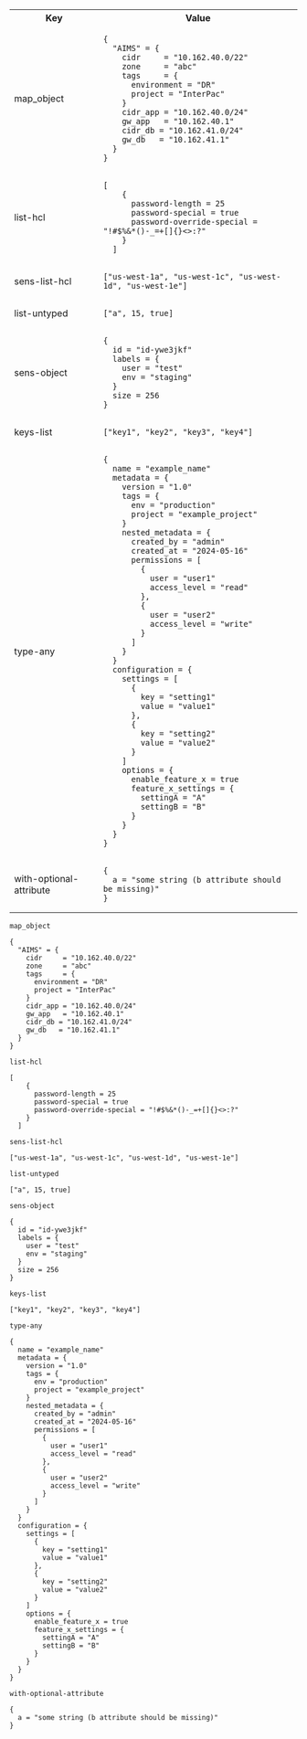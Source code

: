 <table>
  <tr>
    <th>Key</th>
    <th>Value</th>
  </tr>
  <tr>
    <td>map_object</td>
    <td><pre><code>{
  "AIMS" = {
    cidr     = "10.162.40.0/22"
    zone     = "abc"
    tags     = {
      environment = "DR"
      project = "InterPac"
    }
    cidr_app = "10.162.40.0/24"
    gw_app   = "10.162.40.1"
    cidr_db = "10.162.41.0/24"
    gw_db   = "10.162.41.1"
  }
}</code></pre></td>
  </tr>
  <tr>
    <td>list-hcl</td>
    <td><pre><code>[
    {
      password-length = 25
      password-special = true
      password-override-special = "!#$%&*()-_=+[]{}<>:?"
    }
  ]</code></pre></td>
  </tr>
  <tr>
    <td>sens-list-hcl</td>
    <td><pre><code>["us-west-1a", "us-west-1c", "us-west-1d", "us-west-1e"]</code></pre></td>
  </tr>
  <tr>
    <td>list-untyped</td>
    <td><pre><code>["a", 15, true]</code></pre></td>
  </tr>
  <tr>
    <td>sens-object</td>
    <td><pre><code>{
  id = "id-ywe3jkf"
  labels = {
    user = "test"
    env = "staging"
  }
  size = 256
}</code></pre></td>
  </tr>
  <tr>
    <td>keys-list</td>
    <td><pre><code>["key1", "key2", "key3", "key4"]</code></pre></td>
  </tr>
  <tr>
    <td>type-any</td>
    <td><pre><code>{
  name = "example_name"
  metadata = {
    version = "1.0"
    tags = {
      env = "production"
      project = "example_project"
    }
    nested_metadata = {
      created_by = "admin"
      created_at = "2024-05-16"
      permissions = [
        {
          user = "user1"
          access_level = "read"
        },
        {
          user = "user2"
          access_level = "write"
        }
      ]
    }
  }
  configuration = {
    settings = [
      {
        key = "setting1"
        value = "value1"
      },
      {
        key = "setting2"
        value = "value2"
      }
    ]
    options = {
      enable_feature_x = true
      feature_x_settings = {
        settingA = "A"
        settingB = "B"
      }
    }
  }
}</code></pre></td>
  </tr>
  <tr>
    <td>with-optional-attribute</td>
    <td><pre><code>{
  a = "some string (b attribute should be missing)"
}</code></pre></td>
  </tr>
</table>



`map_object`
```
{
  "AIMS" = {
    cidr     = "10.162.40.0/22"
    zone     = "abc"
    tags     = {
      environment = "DR"
      project = "InterPac"
    }
    cidr_app = "10.162.40.0/24"
    gw_app   = "10.162.40.1"
    cidr_db = "10.162.41.0/24"
    gw_db   = "10.162.41.1"
  }
}
```
`list-hcl`
```
[
    {
      password-length = 25
      password-special = true
      password-override-special = "!#$%&*()-_=+[]{}<>:?"
    }
  ]
```
`sens-list-hcl`
```
["us-west-1a", "us-west-1c", "us-west-1d", "us-west-1e"]
```
`list-untyped`
```
["a", 15, true]
```
`sens-object`
```
{
  id = "id-ywe3jkf"
  labels = {
    user = "test"
    env = "staging"
  }
  size = 256
}
```
`keys-list`
```
["key1", "key2", "key3", "key4"]
```
`type-any`
```
{
  name = "example_name"
  metadata = {
    version = "1.0"
    tags = {
      env = "production"
      project = "example_project"
    }
    nested_metadata = {
      created_by = "admin"
      created_at = "2024-05-16"
      permissions = [
        {
          user = "user1"
          access_level = "read"
        },
        {
          user = "user2"
          access_level = "write"
        }
      ]
    }
  }
  configuration = {
    settings = [
      {
        key = "setting1"
        value = "value1"
      },
      {
        key = "setting2"
        value = "value2"
      }
    ]
    options = {
      enable_feature_x = true
      feature_x_settings = {
        settingA = "A"
        settingB = "B"
      }
    }
  }
}
```
`with-optional-attribute`
```
{
  a = "some string (b attribute should be missing)"
}
```